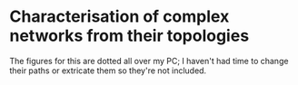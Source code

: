 # Characterisation of complex networks from their topologies

The figures for this are dotted all over my PC; I haven't had time to change their paths or extricate them so they're not included.
